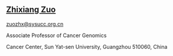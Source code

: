 ## [Zhixiang Zuo](https://www.researchgate.net/profile/Zhixiang_Zuo/publications)

zuozhx@sysucc.org.cn

Associate Professor of Cancer Genomics

Cancer Center, Sun Yat-sen University, Guangzhou 510060, China